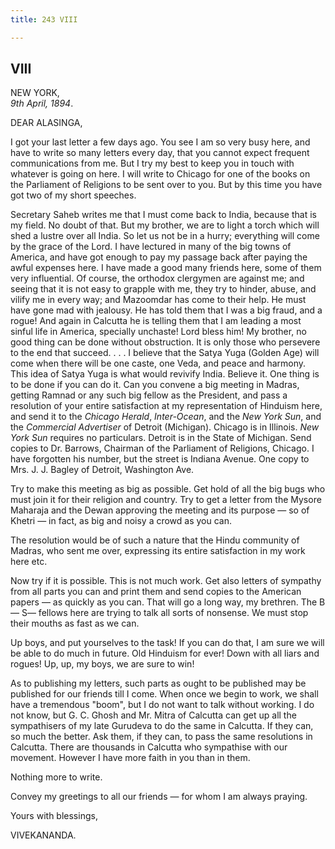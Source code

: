 ```yaml
---
title: 243 VIII

---
```

  

  


## VIII

NEW YORK,  
*9th April, 1894*.

DEAR ALASINGA,

I got your last letter a few days ago. You see I am so very busy here,
and have to write so many letters every day, that you cannot expect
frequent communications from me. But I try my best to keep you in touch
with whatever is going on here. I will write to Chicago for one of the
books on the Parliament of Religions to be sent over to you. But by this
time you have got two of my short speeches.

Secretary Saheb writes me that I must come back to India, because that
is my field. No doubt of that. But my brother, we are to light a torch
which will shed a lustre over all India. So let us not be in a hurry;
everything will come by the grace of the Lord. I have lectured in many
of the big towns of America, and have got enough to pay my passage back
after paying the awful expenses here. I have made a good many friends
here, some of them very influential. Of course, the orthodox clergymen
are against me; and seeing that it is not easy to grapple with me, they
try to hinder, abuse, and vilify me in every way; and Mazoomdar has come
to their help. He must have gone mad with jealousy. He has told them
that I was a big fraud, and a rogue! And again in Calcutta he is telling
them that I am leading a most sinful life in America, specially
unchaste! Lord bless him! My brother, no good thing can be done without
obstruction. It is only those who persevere to the end that succeed. . .
. I believe that the Satya Yuga (Golden Age) will come when there will
be one caste, one Veda, and peace and harmony. This idea of Satya Yuga
is what would revivify India. Believe it. One thing is to be done if you
can do it. Can you convene a big meeting in Madras, getting Ramnad or
any such big fellow as the President, and pass a resolution of your
entire satisfaction at my representation of Hinduism here, and send it
to the *Chicago Herald*, *Inter-Ocean*, and the *New York Sun*, and the
*Commercial Advertiser* of Detroit (Michigan). Chicago is in Illinois.
*New York Sun* requires no particulars. Detroit is in the State of
Michigan. Send copies to Dr. Barrows, Chairman of the Parliament of
Religions, Chicago. I have forgotten his number, but the street is
Indiana Avenue. One copy to Mrs. J. J. Bagley of Detroit, Washington
Ave.

Try to make this meeting as big as possible. Get hold of all the big
bugs who must join it for their religion and country. Try to get a
letter from the Mysore Maharaja and the Dewan approving the meeting and
its purpose — so of Khetri — in fact, as big and noisy a crowd as you
can.

The resolution would be of such a nature that the Hindu community of
Madras, who sent me over, expressing its entire satisfaction in my work
here etc.

Now try if it is possible. This is not much work. Get also letters of
sympathy from all parts you can and print them and send copies to the
American papers — as quickly as you can. That will go a long way, my
brethren. The B— S— fellows here are trying to talk all sorts of
nonsense. We must stop their mouths as fast as we can.

Up boys, and put yourselves to the task! If you can do that, I am sure
we will be able to do much in future. Old Hinduism for ever! Down with
all liars and rogues! Up, up, my boys, we are sure to win!

As to publishing my letters, such parts as ought to be published may be
published for our friends till I come. When once we begin to work, we
shall have a tremendous "boom", but I do not want to talk without
working. I do not know, but G. C. Ghosh and Mr. Mitra of Calcutta can
get up all the sympathisers of my late Gurudeva to do the same in
Calcutta. If they can, so much the better. Ask them, if they can, to
pass the same resolutions in Calcutta. There are thousands in Calcutta
who sympathise with our movement. However I have more faith in you than
in them.

Nothing more to write.

Convey my greetings to all our friends — for whom I am always praying.

Yours with blessings,

VIVEKANANDA.